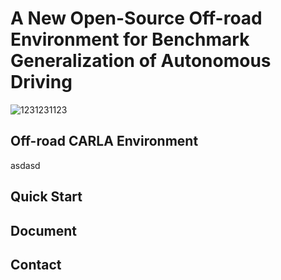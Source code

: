 # A New Open-Source Off-road Environment for Benchmark Generalization of Autonomous Driving

![1231231123](https://user-images.githubusercontent.com/31644153/134851472-477c60e0-f1f7-4c16-8faf-efb1197ede1d.png)


## Off-road CARLA Environment


asdasd

## Quick Start

## Document

## Contact
